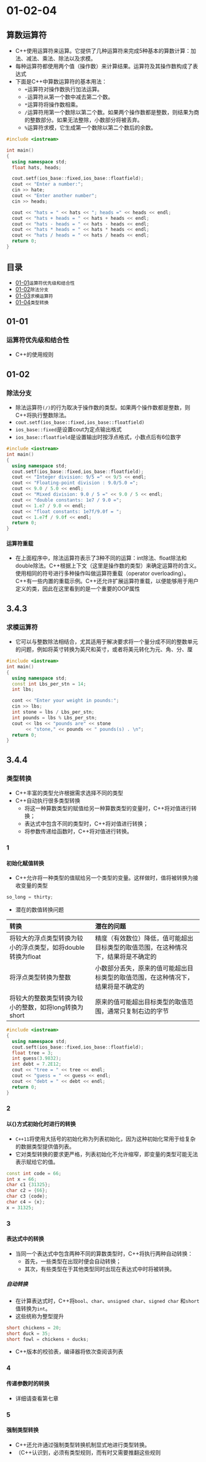 # 01-02-04
## 算数运算符

* C++使用运算符来运算。它提供了几种运算符来完成5种基本的算数计算：加法、减法、乘法、除法以及求模。
* 每种运算符都使用两个值（操作数）来计算结果。运算符及其操作数构成了表达式
* 下面是C++中算数运算符的基本用法：
  - `+`运算符对操作数执行加法运算。
  - `-`运算符从第一个数中减去第二个数。
  - `*`运算符将操作数相乘。
  - `/`运算符用第一个数除以第二个数。如果两个操作数都是整数，则结果为商的整数部分。如果无法整除，小数部分将被丢弃。
  - `%`运算符求模，它生成第一个数除以第二个数后的余数。

```Cpp
#include <iostream>

int main()
{
  using namespace std;
  float hats, heads;

  cout.setf(ios_base::fixed,ios_base::floatfield);
  cout << "Enter a number:";
  cin >> hate;
  cout << "Enter another number";
  cin >> heads;

  cout << "hats = " << hats << "; heads =" << heads << endl;
  cout << "hats + heads = " << hats + heads << endl;
  cout << "hats - heads = " << hats - heads << endl;
  cout << "hats * heads = " << hats * heads << endl;
  cout << "hats / heads = " << hats / heads << endl;
  return 0;
}
```

## 目录

* [01-01](https://github.com/TYRMars/AlgorithmLearn/tree/master/CppLearn/01-02-04#01-01)`运算符优先级和结合性`
* [01-02](https://github.com/TYRMars/AlgorithmLearn/tree/master/CppLearn/01-02-04#01-02)`除法分支`
* [01-03](https://github.com/TYRMars/AlgorithmLearn/tree/master/CppLearn/01-02-04#01-03)`求模运算符`
* [01-04](https://github.com/TYRMars/AlgorithmLearn/tree/master/CppLearn/01-02-04#01-04)`类型转换`

## 01-01
### 运算符优先级和结合性

* C++的使用规则

## 01-02
### 除法分支

* 除法运算符`(/)`的行为取决于操作数的类型。如果两个操作数都是整数，则C++将执行整数除法。
* `cout.setf(ios_base::fixed,ios_base::floatfield)`
* `ios_base::fixed`是设置cout为定点输出格式
* `ios_base::floatfield`是设置输出时按浮点格式，小数点后有6位数字

```Cpp
#include <iostream>
int main()
{
  using namespace std;
  cout.setf(ios_base::fixed,ios_base::floatfield);
  cout << "Integer division: 9/5 =" << 9/5 << endl;
  cout << "Floating-point division : 9.0/5.0 =";
  cout << 9.0 / 5.0 << endl;
  cout << "Mixed division: 9.0 / 5 =" << 9.0 / 5 << endl;
  cout << "double constants: 1e7 / 9.0 =";
  cout << 1.e7 / 9.0 << endl;
  cout << "float constants: 1e7f/9.0f = ";
  cout << 1.e7f / 9.0f << endl;
  return 0;
}
```

#### 运算符重载
* 在上面程序中，除法运算符表示了3种不同的运算：int除法、float除法和double除法。C++根据上下文（这里是操作数的类型）来确定运算符的含义。使用相同的符号进行多种操作叫做运算符重载（operator overloading）。C++有一些内置的重载示例。C++还允许扩展运算符重载，以便能够用于用户定义的类，因此在这里看到的是一个重要的OOP属性

## 3.4.3
### 求模运算符

* 它可以与整数除法相结合，尤其适用于解决要求将一个量分成不同的整数单元的问题，例如将英寸转换为英尺和英寸，或者将美元转化为元、角、分、厘

```Cpp
#include <iostream>
int main()
{
  using namespace std;
  const int Lbs_per_stn = 14;
  int lbs;

  cont << "Enter your weight in pounds:";
  cin >> lbs;
  int stone = lbs / Lbs_per_stn;
  int pounds = lbs % Lbs_per_stn;
  cout << lbs << "pounds are" << stone
       << "stone," << pounds << " pounds(s) . \n";
  return 0;
}
```

## 3.4.4
### 类型转换

* C++丰富的类型允许根据需求选择不同的类型
* C++自动执行很多类型转换
  - 将这一种算数类型的赋值给另一种算数类型的变量时，C++将对值进行转换；
  - 表达式中包含不同的类型时，C++将对值进行转换；
  - 将参数传递给函数时，C++将对值进行转换。

### 1
#### 初始化赋值转换

* C++允许将一种类型的值赋给另一个类型的变量。这样做时，值将被转换为接收变量的类型

```Cpp
so_long = thirty;
```

* 潜在的数值转换问题

| 转换 | 潜在的问题    |
| :------------- | :------------- |
| 将较大的浮点类型转换为较小的浮点类型，如将double转换为float | 精度（有效数位）降低，值可能超出目标类型的取值范围，在这种情况下，结果将是不确定的 |
| 将浮点类型转换为整数   | 小数部分丢失，原来的值可能超出目标类型的取值范围，在这种情况下，结果将是不确定的  |
| 将较大的整数类型转换为较小的整数，如将long转换为short   | 原来的值可能超出目标类型的取值范围，通常只复制右边的字节  |

```Cpp
#include <iostream>
{
  using namespace std;
  cout.seft(ios_base::fixed,ios_base::floatfield);
  float tree = 3;
  int guess(3.9832);
  int debt = 7.2E12;
  cout << "tree = " << tree << endl;
  cout << "guess = " << guess << endl;
  cout << "debt = " << debt << endl;
  return 0;
}
```

### 2
#### 以{}方式初始化时进行的转换

* `C++11`将使用大括号的初始化称为列表初始化，因为这种初始化常用于给复杂的数据类型提供值列表。
* 它对类型转换的要求更严格，列表初始化不允许缩窄，即变量的类型可能无法表示赋给它的值。

```Cpp
const int code = 66;
int x = 66;
char c1 {31325};
char c2 = {66};
char c3 {code};
char c4 = {x};
x = 31325;
```

### 3
#### 表达式中的转换

* 当同一个表达式中包含两种不同的算数类型时，C++将执行两种自动转换：
  - 首先，一些类型在出现时便会自动转换；
  - 其次，有些类型在于其他类型同时出现在表达式中时将被转换。

##### 自动转换

* 在计算表达式时，C++将`bool`、`char`、`unsigned char`、`signed char` 和`short`值转换为`int`。
* 这些统称为整型提升

```Cpp
short chickens = 20;
short duck = 35;
short fowl = chickens + ducks;
```

* C++版本的校验表，编译器将依次查阅该列表

### 4
#### 传递参数时的转换

* 详细请查看第七章

### 5
#### 强制类型转换

* C++还允许通过强制类型转换机制显式地进行类型转换。
* （C++认识到，必须有类型规则，而有时又需要推翻这些规则
